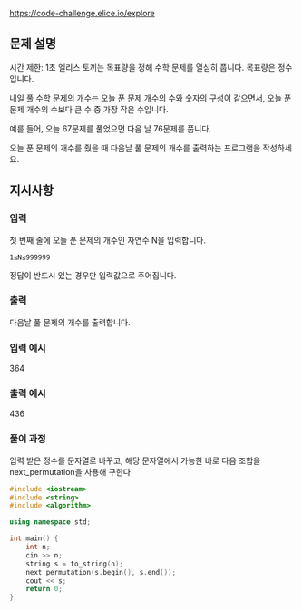 https://code-challenge.elice.io/explore
## 문제 설명
시간 제한: 1초
엘리스 토끼는 목표량을 정해 수학 문제를 열심히 풉니다. 목표량은 정수입니다.

내일 풀 수학 문제의 개수는 오늘 푼 문제 개수의 수와 숫자의 구성이 같으면서, 오늘 푼 문제 개수의 수보다 큰 수 중 가장 작은 수입니다.

예를 들어, 오늘 67문제를 풀었으면 다음 날 76문제를 풉니다.

오늘 푼 문제의 개수를 줬을 때 다음날 풀 문제의 개수를 출력하는 프로그램을 작성하세요.


## 지시사항
### 입력
첫 번째 줄에 오늘 푼 문제의 개수인 자연수 N을 입력합니다.
```
1≤N≤999999
```

정답이 반드시 있는 경우만 입력값으로 주어집니다.
### 출력
다음날 풀 문제의 개수를 출력합니다.
### 입력 예시
364
### 출력 예시
436

### 풀이 과정
입력 받은 정수를 문자열로 바꾸고, 해당 문자열에서 가능한 바로 다음 조합을 next_permutation을 사용해 구한다
```C++
#include <iostream>
#include <string>
#include <algorithm>

using namespace std;

int main() {
    int n;
    cin >> n;
    string s = to_string(n);
    next_permutation(s.begin(), s.end());
    cout << s;
    return 0;
}
```
